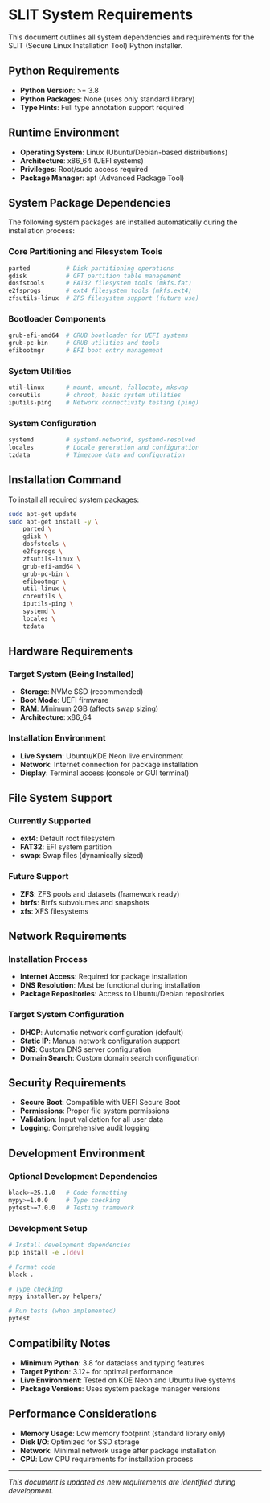 # SLIT System Requirements

This document outlines all system dependencies and requirements for the SLIT (Secure Linux Installation Tool) Python installer.

## Python Requirements

- **Python Version**: >= 3.8
- **Python Packages**: None (uses only standard library)
- **Type Hints**: Full type annotation support required

## Runtime Environment

- **Operating System**: Linux (Ubuntu/Debian-based distributions)
- **Architecture**: x86_64 (UEFI systems)
- **Privileges**: Root/sudo access required
- **Package Manager**: apt (Advanced Package Tool)

## System Package Dependencies

The following system packages are installed automatically during the installation process:

### Core Partitioning and Filesystem Tools
```bash
parted          # Disk partitioning operations
gdisk           # GPT partition table management
dosfstools      # FAT32 filesystem tools (mkfs.fat)
e2fsprogs       # ext4 filesystem tools (mkfs.ext4)
zfsutils-linux  # ZFS filesystem support (future use)
```

### Bootloader Components
```bash
grub-efi-amd64  # GRUB bootloader for UEFI systems
grub-pc-bin     # GRUB utilities and tools
efibootmgr      # EFI boot entry management
```

### System Utilities
```bash
util-linux      # mount, umount, fallocate, mkswap
coreutils       # chroot, basic system utilities
iputils-ping    # Network connectivity testing (ping)
```

### System Configuration
```bash
systemd         # systemd-networkd, systemd-resolved
locales         # Locale generation and configuration
tzdata          # Timezone data and configuration
```

## Installation Command

To install all required system packages:

```bash
sudo apt-get update
sudo apt-get install -y \
    parted \
    gdisk \
    dosfstools \
    e2fsprogs \
    zfsutils-linux \
    grub-efi-amd64 \
    grub-pc-bin \
    efibootmgr \
    util-linux \
    coreutils \
    iputils-ping \
    systemd \
    locales \
    tzdata
```

## Hardware Requirements

### Target System (Being Installed)
- **Storage**: NVMe SSD (recommended)
- **Boot Mode**: UEFI firmware
- **RAM**: Minimum 2GB (affects swap sizing)
- **Architecture**: x86_64

### Installation Environment
- **Live System**: Ubuntu/KDE Neon live environment
- **Network**: Internet connection for package installation
- **Display**: Terminal access (console or GUI terminal)

## File System Support

### Currently Supported
- **ext4**: Default root filesystem
- **FAT32**: EFI system partition
- **swap**: Swap files (dynamically sized)

### Future Support
- **ZFS**: ZFS pools and datasets (framework ready)
- **btrfs**: Btrfs subvolumes and snapshots
- **xfs**: XFS filesystems

## Network Requirements

### Installation Process
- **Internet Access**: Required for package installation
- **DNS Resolution**: Must be functional during installation
- **Package Repositories**: Access to Ubuntu/Debian repositories

### Target System Configuration
- **DHCP**: Automatic network configuration (default)
- **Static IP**: Manual network configuration support
- **DNS**: Custom DNS server configuration
- **Domain Search**: Custom domain search configuration

## Security Requirements

- **Secure Boot**: Compatible with UEFI Secure Boot
- **Permissions**: Proper file system permissions
- **Validation**: Input validation for all user data
- **Logging**: Comprehensive audit logging

## Development Environment

### Optional Development Dependencies
```bash
black>=25.1.0   # Code formatting
mypy>=1.0.0     # Type checking
pytest>=7.0.0   # Testing framework
```

### Development Setup
```bash
# Install development dependencies
pip install -e .[dev]

# Format code
black .

# Type checking
mypy installer.py helpers/

# Run tests (when implemented)
pytest
```

## Compatibility Notes

- **Minimum Python**: 3.8 for dataclass and typing features
- **Target Python**: 3.12+ for optimal performance
- **Live Environment**: Tested on KDE Neon and Ubuntu live systems
- **Package Versions**: Uses system package manager versions

## Performance Considerations

- **Memory Usage**: Low memory footprint (standard library only)
- **Disk I/O**: Optimized for SSD storage
- **Network**: Minimal network usage after package installation
- **CPU**: Low CPU requirements for installation process

---

*This document is updated as new requirements are identified during development.*